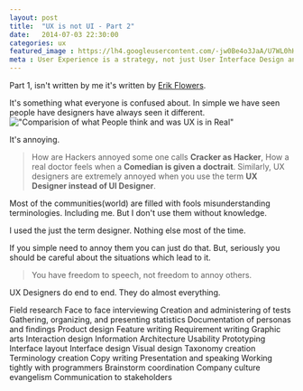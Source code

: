 ```yaml
---
layout: post
title:  "UX is not UI - Part 2"
date:   2014-07-03 22:30:00
categories: ux
featured_image : https://lh4.googleusercontent.com/-jw0Be4o3JaA/U7WL0hH-KxI/AAAAAAAAKeE/fcc1UWjqysA/w600/ux-umbrella.png
meta : User Experience is a strategy, not just User Interface Design and Visual Design.
---
```


Part 1, isn't written by me it's written by [Erik Flowers][previous_author].

It's something what everyone is confused about.
In simple we have seen people have designers have always seen it different.
!["Comparision of what People think and was UX is in Real"](http://www.uxisnotui.com/downloads/without-title.png)


It's annoying.

> How are Hackers annoyed some one calls **Cracker as Hacker**,
How a real doctor feels when a **Comedian is given a doctrait**.
Similarly, UX designers are extremely annoyed when you use the term
**UX Designer instead of UI Designer**.

Most of the communities(world) are filled with fools misunderstanding terminologies.
Including me. But I don't use them without knowledge.

I used the just the term designer. Nothing else most of the time.

If you simple need to annoy them you can just do that.
But, seriously you should be careful about the situations which lead to it.

> You have freedom to speech, not freedom to annoy others.

UX Designers do end to end. They do almost everything.

Field research
Face to face interviewing
Creation and administering of tests
Gathering, organizing, and presenting statistics
Documentation of personas and findings
Product design
Feature writing
Requirement writing
Graphic arts
Interaction design
Information Architecture
Usability
Prototyping
Interface layout
Interface design
Visual design
Taxonomy creation
Terminology creation
Copy writing
Presentation and speaking
Working tightly with programmers
Brainstorm coordination
Company culture evangelism
Communication to stakeholders

[previous_author]: https://twitter.com/Erik_UX  "Principal Service Experience Designer at Intuit."
